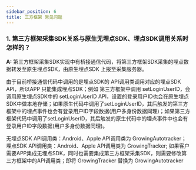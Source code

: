 ```yaml
---
sidebar_position: 6
title: 三方框架 常见问题
---
```


### 1. 第三方框架采集SDK关系与原生无埋点SDK、埋点SDK调用关系时怎样的？
**A:** 第三方框架采集SDK实现中有桥接通信代码，将第三方框架SDK采集的埋点数据转发至原生埋点SDK，由原生埋点SDK 上报至采集服务器。
<ImageLoader path="img/question/otherSDK-originSDK" />

由于目前桥接通信代码中调用的是埋点SDK的 API调用类调用对应的埋点SDK API，所以APP 只能集成埋点SDK；例如 第三方框架中调用 setLoginUserID，会调用原生埋点SDK中的 setLoginUserID API，设置的登录用户ID也会在原生埋点SDK中做本地存储；如果原生代码中调用了setLoginUserID，其后触发的第三方框架中的埋点事件也会有登录用户ID字段数据(用户多身份数据同理)；如果第三方框架代码中调用了setLoginUserID，其后触发的原生代码中的埋点事件中也会有登录用户ID字段数据(用户多身份数据同理)。

无埋点SDK API调用类：Android、Apple API调用类为 GrowingAutotracker；
埋点SDK API调用类：Android、Apple API调用类为 GrowingTracker;
如果客户需要APP集成无埋点SDK，同时也需要集成第三方框架采集SDK，则需要修改第三方框架中的API调用类；即将 GrowingTracker 替换为 GrowingAutotracker
